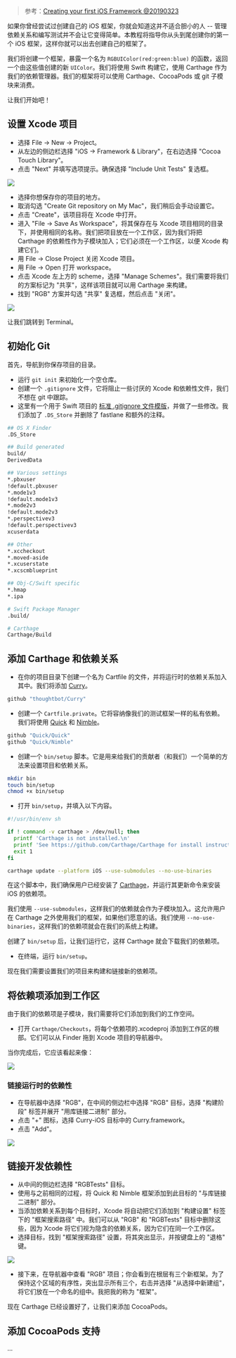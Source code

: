 > 参考：[Creating your first iOS Framework @20190323](https://thoughtbot.com/blog/creating-your-first-ios-framework)

如果你曾经尝试过创建自己的 iOS 框架，你就会知道这并不适合胆小的人 -- 管理依赖关系和编写测试并不会让它变得简单。本教程将指导你从头到尾创建你的第一个 iOS 框架，这样你就可以出去创建自己的框架了。

我们将创建一个框架，暴露一个名为 `RGBUIColor(red:green:blue)` 的函数，返回一个由这些值创建的新 `UIColor`。我们将使用 Swift 构建它，使用 Carthage 作为我们的依赖管理器。我们的框架将可以使用 Carthage、CocoaPods 或 git 子模块来消费。

让我们开始吧！

## 设置 Xcode 项目

* 选择 File → New → Project。
* 从左边的侧边栏选择 "iOS → Framework & Library"，在右边选择 "Cocoa Touch Library"。
* 点击 "Next" 并填写选项提示。确保选择 "Include Unit Tests" 复选框。

![](https://images.thoughtbot.com/creating-your-first-ios-framework/CFo5I571SMWDTllrhfQW_Project%20Options.png)

* 选择你想保存你的项目的地方。
* 取消勾选 "Create Git repository on My Mac"，我们稍后会手动设置它。
* 点击 "Create"，该项目将在 Xcode 中打开。
* 进入 "File → Save As Workspace"，将其保存在与 Xcode 项目相同的目录下，并使用相同的名称。我们把项目放在一个工作区，因为我们将把 Carthage 的依赖性作为子模块加入；它们必须在一个工作区，以便 Xcode 构建它们。
* 用 File → Close Project 关闭 Xcode 项目。
* 用 File → Open 打开 workspace。
* 点击 Xcode 左上方的 scheme，选择 "Manage Schemes"。我们需要将我们的方案标记为 "共享"，这样该项目就可以用 Carthage 来构建。
* 找到 "RGB" 方案并勾选 "共享" 复选框，然后点击 "关闭"。

![](https://images.thoughtbot.com/creating-your-first-ios-framework/J1T3GfyKSBed3XmQDMZR_Manage%20Schemes.png)

让我们跳转到 Terminal。

## 初始化 Git

首先，导航到你保存项目的目录。

* 运行 `git init` 来初始化一个空仓库。
* 创建一个 `.gitignore` 文件，它将阻止一些讨厌的 Xcode 和依赖性文件，我们不想在 git 中跟踪。
* 这里有一个用于 Swift 项目的 [标准 .gitignore 文件模版](https://github.com/github/gitignore/blob/main/Swift.gitignore)，并做了一些修改。我们添加了 `.DS_Store` 并删除了 fastlane 和额外的注释。

```bash
## OS X Finder
.DS_Store

## Build generated
build/
DerivedData

## Various settings
*.pbxuser
!default.pbxuser
*.mode1v3
!default.mode1v3
*.mode2v3
!default.mode2v3
*.perspectivev3
!default.perspectivev3
xcuserdata

## Other
*.xccheckout
*.moved-aside
*.xcuserstate
*.xcscmblueprint

## Obj-C/Swift specific
*.hmap
*.ipa

# Swift Package Manager
.build/

# Carthage
Carthage/Build
```

## 添加 Carthage 和依赖关系

* 在你的项目目录下创建一个名为 Cartfile 的文件，并将运行时的依赖关系加入其中。我们将添加 [Curry](https://github.com/thoughtbot/Curry)。

```bash
github "thoughtbot/Curry"
```

* 创建一个 `Cartfile.private`。它将容纳像我们的测试框架一样的私有依赖。我们将使用 [Quick](https://github.com/Quick/Quick) 和 [Nimble](https://github.com/Quick/Nimble)。

```bash
github "Quick/Quick"
github "Quick/Nimble"
```

* 创建一个 `bin/setup` 脚本。它是用来给我们的贡献者（和我们）一个简单的方法来设置项目和依赖关系。


```bash
mkdir bin
touch bin/setup
chmod +x bin/setup
```

* 打开 `bin/setup`，并填入以下内容。

```bash
#!/usr/bin/env sh

if ! command -v carthage > /dev/null; then
  printf 'Carthage is not installed.\n'
  printf 'See https://github.com/Carthage/Carthage for install instructions.\n'
  exit 1
fi

carthage update --platform iOS --use-submodules --no-use-binaries
```

在这个脚本中，我们确保用户已经安装了 [Carthage](https://github.com/Carthage/Carthage)，并运行其更新命令来安装 iOS 的依赖项。

我们使用 `--use-submodules`，这样我们的依赖就会作为子模块加入。这允许用户在 Carthage 之外使用我们的框架，如果他们愿意的话。我们使用 `--no-use-binaries`，这样我们的依赖项就会在我们的系统上构建。

创建了 `bin/setup` 后，让我们运行它，这样 Carthage 就会下载我们的依赖项。


* 在终端，运行 `bin/setup`。


现在我们需要设置我们的项目来构建和链接新的依赖项。



## 将依赖项添加到工作区

由于我们的依赖项是子模块，我们需要将它们添加到我们的工作空间。

* 打开 `Carthage/Checkouts`，将每个依赖项的.xcodeproj 添加到工作区的根部。它们可以从 Finder 拖到 Xcode 项目的导航器中。


当你完成后，它应该看起来像：

![](https://images.thoughtbot.com/creating-your-first-ios-framework/rBQNmPf2QiOkafIz30XK_Add%20Subprojects.png)

### 链接运行时的依赖性

* 在导航器中选择 "RGB"，在中间的侧边栏中选择 "RGB" 目标，选择 "构建阶段" 标签并展开 "用库链接二进制" 部分。
* 点击 "+" 图标，选择 Curry-iOS 目标中的 Curry.framework。
* 点击 "Add"。

![](https://images.thoughtbot.com/creating-your-first-ios-framework/rqymaJQ9Rua4r6RmBEjW_select-framework.png)

## 链接开发依赖性

* 从中间的侧边栏选择 "RGBTests" 目标。
* 使用与之前相同的过程，将 Quick 和 Nimble 框架添加到此目标的 "与库链接二进制" 部分。
* 当添加依赖关系到每个目标时，Xcode 将自动把它们添加到 "构建设置" 标签下的 "框架搜索路径" 中。我们可以从 "RGB" 和 "RGBTests" 目标中删除这些，因为 Xcode 将它们视为隐含的依赖关系，因为它们在同一个工作区。
* 选择目标，找到 "框架搜索路径" 设置，将其突出显示，并按键盘上的 "退格" 键。

![](https://images.thoughtbot.com/creating-your-first-ios-framework/fXCR3yrrRrGRkTZsXEOW_Search%20Paths.png)

* 接下来，在导航器中查看 "RGB" 项目；你会看到在根层有三个新框架。为了保持这个区域的有序性，突出显示所有三个，右击并选择 "从选择中新建组"，将它们放在一个命名的组中。我把我的称为 "框架"。

现在 Carthage 已经设置好了，让我们来添加 CocoaPods。

## 添加 CocoaPods 支持


...





